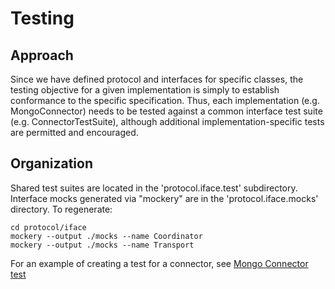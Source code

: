 # Testing

## Approach

Since we have defined protocol and interfaces for specific classes, the testing objective for a given implementation is simply to establish conformance to the specific specification. Thus, each implementation (e.g. MongoConnector) needs to be tested against a common interface test suite (e.g. ConnectorTestSuite), although additional implementation-specific tests are permitted and encouraged.

## Organization

Shared test suites are located in the 'protocol.iface.test' subdirectory. 
Interface mocks generated via "mockery" are in the 'protocol.iface.mocks' directory. To regenerate:
```
cd protocol/iface
mockery --output ./mocks --name Coordinator
mockery --output ./mocks --name Transport
```
For an example of creating a test for a connector, see [Mongo Connector test](connector/connectormongo_test.go)